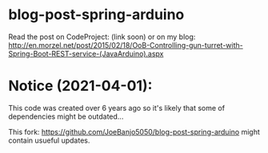 # blog-post-spring-arduino

Read the post on CodeProject: (link soon) or on my blog: http://en.morzel.net/post/2015/02/18/OoB-Controlling-gun-turret-with-Spring-Boot-REST-service-(JavaArduino).aspx

# Notice (2021-04-01):
This code was created over 6 years ago so it's likely that some of dependencies might be outdated...

This fork: https://github.com/JoeBanjo5050/blog-post-spring-arduino might contain usueful updates.
